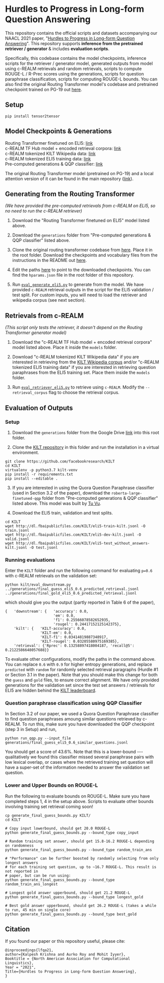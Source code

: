 # Hurdles to Progress in Long-form Question Answering

This repository contains the official scripts and datasets accompanying our NAACL 2021 paper, "[Hurdles to Progress in Long-form Question Answering](https://arxiv.org/abs/2103.06332)". This repository supports **inference from the pretrained retriever / generator** & includes **evaluation scripts**.

Specifically, this codebase contains the model checkpoints, inference scripts for the retriever / generator model, generated outputs from model using c-REALM retrievals and random retrievals, scripts to compute ROUGE-L / R-Prec scores using the generations, scripts for question paraphrase classification, scripts for computing ROUGE-L bounds. You can also find the original Routing Transformer model's codebase and pretrained checkpoint trained on PG-19 out [here](https://github.com/google-research/google-research/tree/master/routing_transformer).

## Setup

`pip install tensor2tensor`

## Model Checkpoints & Generations

Routing Transformer finetuned on ELI5: [link](https://storage.googleapis.com/rt-checkpoint/eli5_checkpoint.zip)  
c-REALM TF Hub model + encoded retrieval corpora: [link](https://storage.googleapis.com/rt-checkpoint/retriever.zip)  
c-REALM tokenized KILT Wikipedia data: [link](https://storage.googleapis.com/rt-checkpoint/kilt_retrieval_train.zip)   
c-REALM tokenized ELI5 training data: [link](https://storage.googleapis.com/rt-checkpoint/eli5_retrieval_train.zip)  
Pre-computed generations & QQP classifier: [link](https://drive.google.com/drive/folders/1kBIo26SdjHJUKe7wYr2mh87sH0XNnUSJ?usp=sharing)

The original Routing Transformer model (pretrained on PG-19) and a local attention version of it can be found in the main repository ([link](https://github.com/google-research/google-research/tree/master/routing_transformer#pre-trained-pg-19-checkpoint-)).

## Generating from the Routing Transformer

*(We have provided the pre-computed retrievals from c-REALM on ELI5, so no need to run the c-REALM retriever)*

1. Download the "Routing Transformer finetuned on ELI5" model listed above.

2. Download the `generations` folder from "Pre-computed generations & QQP classifier" listed above.

3. Clone the original routing transformer codebase from [here](https://github.com/google-research/google-research/tree/master/routing_transformer). Place it in the root folder. Download the checkpoints and vocabulary files from the instructions in the README out [here](https://github.com/google-research/google-research/tree/master/routing_transformer#pre-trained-pg-19-checkpoint-).

4. Edit the paths [here](https://github.com/martiansideofthemoon/hurdles-longform-qa/blob/main/routing_tf_api_generation_eli5.py#L29-L31) to point to the downloaded checkpoints. You can find the `hparams.json` file in the root folder of this repository.

5. Run [`eval_generate_eli5.py`](eval_generate_eli5.py) to generate from the model. We have provided `c-REALM` retrieval outputs in the script for the ELI5 validation / test split. For custom inputs, you will need to load the retriever and wikipedia corpus (see next section).

## Retrievals from c-REALM

*(This script only tests the retriever, it doesn't depend on the Routing Transformer generator model)*

1. Download the "c-REALM TF Hub model + encoded retrieval corpora" model listed above. Place it inside the `models` folder.

2. Download "c-REALM tokenized KILT Wikipedia data" if you are interested in retrieving from the [KILT Wikipedia corpus](https://github.com/facebookresearch/KILT#kilt-knowledge-source) and/or "c-REALM tokenized ELI5 training data" if you are interested in retrieving question paraphrases from the ELI5 training set. Place them inside the `models` folder.

3. Run [`eval_retriever_eli5.py`](eval_retriever_eli5.py) to retrieve using `c-REALM`. Modify the `--retrieval_corpus` flag to choose the retrieval corpus.

## Evaluation of Outputs

### Setup

1. Download the `generations` folder from the Google Drive [link](https://drive.google.com/drive/folders/1kBIo26SdjHJUKe7wYr2mh87sH0XNnUSJ?usp=sharing) into this root folder.

2. Clone the [KILT repository](https://github.com/facebookresearch/KILT) in this folder and run the installation in a virtual environment.

```
git clone https://github.com/facebookresearch/KILT
cd KILT
virtualenv -p python3.7 kilt-venv
pip install -r requirements.txt
pip install --editable .
```

3. If you are interested in using the Quora Question Paraphrase classifier (used in Section 3.2 of the paper), download the `roberta-large-finetuned-qqp` folder from "Pre-computed generations & QQP classifier" listed above. This model was built by [Tu Vu](https://people.cs.umass.edu/~tuvu/).

4. Download the ELI5 train, validation and test splits.

```
cd KILT
wget http://dl.fbaipublicfiles.com/KILT/eli5-train-kilt.jsonl -O train.jsonl
wget http://dl.fbaipublicfiles.com/KILT/eli5-dev-kilt.jsonl -O valid.jsonl
wget http://dl.fbaipublicfiles.com/KILT/eli5-test_without_answers-kilt.jsonl -O test.jsonl
```

### Running evaluations

Enter the `KILT` folder and run the following command for evaluating `p=0.6` with c-REALM retrievals on the validation set:

```
python kilt/eval_downstream.py ../generations/final_guess_eli5_0.6_predicted_retrieval.jsonl ../generations/final_gold_eli5_0.6_predicted_retrieval.jsonl
```

which should give you the output (partly reported in Table 6 of the paper),

```
{   'downstream': {   'accuracy': 0.0,
                      'em': 0.0,
                      'f1': 0.25566078582652935,
                      'rougel': 0.24417152125142375},
    'kilt': {   'KILT-accuracy': 0.0,
                'KILT-em': 0.0,
                'KILT-f1': 0.03414819887348917,
                'KILT-rougel': 0.03205580975169385},
    'retrieval': {'Rprec': 0.13258897418004187, 'recall@5': 0.2122586648057688}}
```

To evaluate other configurations, modify the paths in the command above. You can replace `0.6` with `0.9` for higher entropy generations, and replace `predicted` with `random` for randomly selected retrieval paragraphs (Hurdle #1 or Section 3.1 in the paper). Note that you should make this change for both the `guess` and `gold` files, to ensure correct alignment. We have only provided generations for the validation set since the test set answers / retrievals for ELI5 are hidden behind the [KILT leaderboard](https://eval.ai/web/challenges/challenge-page/689/leaderboard/1908).

### Question paraphrase classification using QQP Classifier

In Section 3.2 of our paper, we used a Quora Question Paraphrase classifier to find question paraphrases amoung similar questions retrieved by c-REALM. To run this, make sure you have downloaded the QQP checkpoint (step 3 in Setup) and run,

```
python run_qqp.py --input_file generations/final_guess_eli5_0.6_similar_questions.jsonl
```

You should get a score of 43.6%. Note that this is a lower-bound --- qualitatively we found this classifier missed several paraphrase pairs with low lexical overlap, or cases where the retrieved training set question will have a super-set of the information needed to answer the validation set question.

### Lower and Upper Bounds on ROUGE-L

Run the following to evaluate bounds on ROUGE-L. Make sure you have completed steps 1, 4 in the setup above. Scripts to evaluate other bounds involving training set retrieval coming soon!

```
cp generate_final_guess_bounds.py KILT/
cd KILT

# Copy input lowerbound, should get 20.0 ROUGE-L
python generate_final_guess_bounds.py --bound_type copy_input

# Random training set answer, should get 15.8-16.2 ROUGE-L depending on randomness
python generate_final_guess_bounds.py --bound_type random_train_ans

# "Performance" can be further boosted by randomly selecting from only longest answers
# for each training set question, up to ~16.7 ROUGE-L. This result is not reported in
# paper, but can be run using:
python generate_final_guess_bounds.py --bound_type random_train_ans_longest

# Longest gold answer upperbound, should get 21.2 ROUGE-L
python generate_final_guess_bounds.py --bound_type longest_gold

# Best gold answer upperbound, should get 26.2 ROUGE-L (takes a while to run, 45 min on single core)
python generate_final_guess_bounds.py --bound_type best_gold
```

## Citation

If you found our paper or this repository useful, please cite:

```
@inproceedings{lfqa21,
author={Kalpesh Krishna and Aurko Roy and Mohit Iyyer},
Booktitle = {North American Association for Computational Linguistics},
Year = "2021",
Title={Hurdles to Progress in Long-form Question Answering},
}
```
